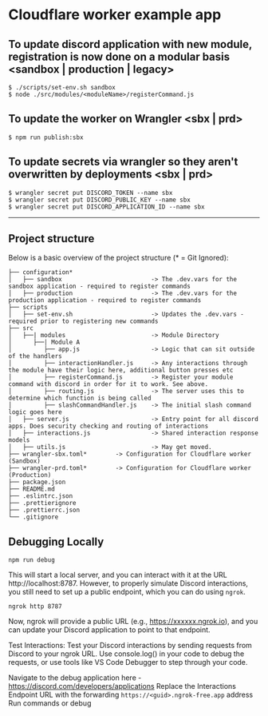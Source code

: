# Cloudflare worker example app

## To update discord application with new module, registration is now done on a modular basis <sandbox | production | legacy>

```
$ ./scripts/set-env.sh sandbox
$ node ./src/modules/<moduleName>/registerCommand.js
```

## To update the worker on Wrangler <sbx | prd>

```
$ npm run publish:sbx
```

## To update secrets via wrangler so they aren't overwritten by deployments <sbx | prd>

```
$ wrangler secret put DISCORD_TOKEN --name sbx
$ wrangler secret put DISCORD_PUBLIC_KEY --name sbx
$ wrangler secret put DISCORD_APPLICATION_ID --name sbx
```
---

## Project structure

Below is a basic overview of the project structure (* = Git Ignored):

```
├── configuration*
│   ├── sandbox                         -> The .dev.vars for the sandbox application - required to register commands
│   ├── production                      -> The .dev.vars for the production application - required to register commands
├── scripts
│   ├── set-env.sh                      -> Updates the .dev.vars - required prior to registering new commands
├── src
│   ├──| modules                        -> Module Directory
│      ├──| Module A 
│         ├── app.js                    -> Logic that can sit outside of the handlers
│         ├── interactionHandler.js     -> Any interactions through the module have their logic here, additional button presses etc
│         ├── registerCommand.js        -> Register your module command with discord in order for it to work. See above.
│         ├── routing.js                -> The server uses this to determine which function is being called
│         ├── slashCommandHandler.js    -> The initial slash command logic goes here
│   ├── server.js                       -> Entry point for all discord apps. Does security checking and routing of interactions
│   ├── interactions.js                 -> Shared interaction response models
│   ├── utils.js                        -> May get moved.
├── wrangler-sbx.toml*        -> Configuration for Cloudflare worker (Sandbox)
├── wrangler-prd.toml*        -> Configuration for Cloudflare worker (Production)
├── package.json
├── README.md
├── .eslintrc.json
├── .prettierignore
├── .prettierrc.json
└── .gitignore
```

## Debugging Locally

```
npm run debug
```

This will start a local server, and you can interact with it at the URL http://localhost:8787. However, to properly simulate Discord interactions, you still need to set up a public endpoint, which you can do using `ngrok`.

```
ngrok http 8787
```

Now, ngrok will provide a public URL (e.g., https://xxxxxx.ngrok.io), and you can update your Discord application to point to that endpoint.

Test Interactions: Test your Discord interactions by sending requests from Discord to your ngrok URL. Use console.log() in your code to debug the requests, or use tools like VS Code Debugger to step through your code.

Navigate to the debug application here - <https://discord.com/developers/applications>
Replace the Interactions Endpoint URL with the forwarding `https://<guid>.ngrok-free.app` address
Run commands or debug